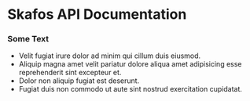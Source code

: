 # Skafos API Documentation

### Some Text

* Velit fugiat irure dolor ad minim qui cillum duis eiusmod.
* Aliquip magna amet velit pariatur dolore aliqua amet adipisicing esse reprehenderit sint excepteur et.
* Dolor non aliquip fugiat est deserunt.
* Fugiat duis non commodo ut aute sint nostrud exercitation cupidatat.
